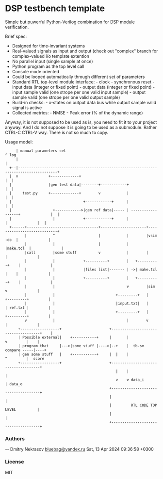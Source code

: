 # DSP testbench template #

Simple but puwerful Python-Verilog combination for DSP module verification.

Brief spec:
  * Designed for time-invariant systems
  * Real-valued signals as input and output (check out "complex" branch for
      complex-valued i/o template extention
  * No parallel input (single sample at once)
  * Python program as the top level call
  * Console mode oriented
  * Could be looped automatically through different set of parameters
  * Standard RTL top-level module interface:
        - clock
        - synchronous reset
        - input data  (integer or fixed point)
        - output data (integer or fixed point)
        - input sample valid (one strope per one valid input sample)
        - output sample valid (one strope per one valid output sample)
  * Build-in checks:
        - x-states on output data bus while output sample valid signal is active
  * Collected metrics:
        - NMSE
        - Peak error (% of the dynamic range)

Anyway, it is not supposed to be used as is, you need to fit it to your project
anyway. And I do not suppose it is going to be used as a submodule. Rather CTRL-C CTRL-V
way. There is not so much to copy.

Usage model:

```
     | manual parameters set                                                               ^ log
     |                                                                                     |
  +--|----------------------------------------------------------------------------------------+
  |  v              +-------------+                                                        |  |
  |                 |gen test data|--------+------------+                                  |  |
  |     test.py     +-------------+        v            |                                  |  |
  |                                 +------------+      |                                  |  |
  |                   +------------>|gen ref data|----- | ------------------+              |  |
  |                   |             +------------+      |                   |              |  |
  +------+---------------------------------+---------------------+----------------------------+
         |            ^                    |            |        |vsim -do  |              |
         |            |                    |            |        |make.tcl  |              |
         |call        |some stuff          v            |        |          |              |
         |            |             +----------+        |   +----------+    |              |
         |            |             |files list|------- | ->| make.tcl |    |              |
         |            |             +----------+        |   +----------+    |              |
         |            |                                 v        |sim       v              |
         |            |                            +---------+   |     +---------+         |
         |            |                            |input.txt|   |     | ref.txt |         |
         |            |                            +---------+   |     +---------+         |
         v            |                                 |        v          |              |
      +------------------+                      +-------------------------------------+    |
      | Possible external|    +-----------+     |       |                   v         |    |
      | program that     |--->|some stuff |---->|--+    |  tb.sv         compare -----|----+
      | gen some stuff   |    +-----------+     |  |    |                   ^         |  score
      +------------------+                      +-------------------------------------+
                                                   |    |                   |
                                                   v    v data_i            | data_o
                                                +-------------------------------------+
                                                |                                     |
                                                |         RTL CODE TOP LEVEL          |
                                                |                                     |
                                                +-------------------------------------+
```

### Authors ###

 -- Dmitry Nekrasov <bluebag@yandex.ru>  Sat, 13 Apr 2024 09:36:58 +0300


### License ###

MIT
